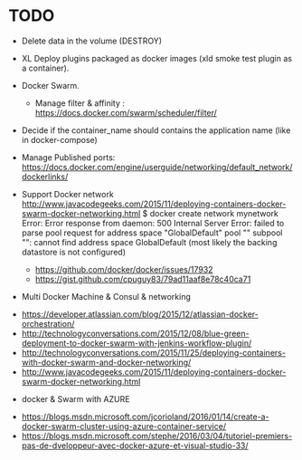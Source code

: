 # TODO #

* Delete data in the volume (DESTROY)
* XL Deploy plugins packaged as docker images (xld smoke test plugin as a container).
* Docker Swarm.
    - Manage filter & affinity : https://docs.docker.com/swarm/scheduler/filter/
* Decide if the container_name should contains the application name (like in docker-compose)
* Manage Published ports:  https://docs.docker.com/engine/userguide/networking/default_network/dockerlinks/
* Support Docker network http://www.javacodegeeks.com/2015/11/deploying-containers-docker-swarm-docker-networking.html
    $ docker create network mynetwork
    Error: Error response from daemon: 500 Internal Server Error: failed to parse pool request for address space "GlobalDefault" pool "" subpool "": cannot find address space GlobalDefault (most likely the backing datastore is not configured)
    - https://github.com/docker/docker/issues/17932
    - https://gist.github.com/cpuguy83/79ad11aaf8e78c40ca71
    
* Multi Docker Machine & Consul & networking
- https://developer.atlassian.com/blog/2015/12/atlassian-docker-orchestration/
- http://technologyconversations.com/2015/12/08/blue-green-deployment-to-docker-swarm-with-jenkins-workflow-plugin/
- http://technologyconversations.com/2015/11/25/deploying-containers-with-docker-swarm-and-docker-networking/
- http://www.javacodegeeks.com/2015/11/deploying-containers-docker-swarm-docker-networking.html
 
* docker & Swarm with AZURE
- https://blogs.msdn.microsoft.com/jcorioland/2016/01/14/create-a-docker-swarm-cluster-using-azure-container-service/
- https://blogs.msdn.microsoft.com/stephe/2016/03/04/tutoriel-premiers-pas-de-dveloppeur-avec-docker-azure-et-visual-studio-33/

 
